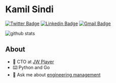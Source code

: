 # Kamil Sindi

[![Twitter Badge](https://img.shields.io/badge/-kamilsindi-1ca0f1?style=flat-square&logo=twitter&logoColor=white&link=https://twitter.com/kamilsindi)](https://twitter.com/kamilsindi)  [![Linkedin Badge](https://img.shields.io/badge/-kamilsindi-blue?style=flat-square&logo=Linkedin&logoColor=white&link=https://www.linkedin.com/in/kamilsindi//)](https://www.linkedin.com/in/kamilsindi/) [![Gmail Badge](https://img.shields.io/badge/-kysindi@gmail.com-c14438?style=flat-square&logo=Gmail&logoColor=white&link=mailto:kysindi@gmail.com)](mailto:kysindi@gmail.com)

![github stats](https://github-readme-stats.vercel.app/api?username=ksindi&show_icons=true)

## About

- :office: CTO at [JW Player](https://www.jwplayer.com/)
- :keyboard: Python and Go
- :speech_balloon: Ask me about [engineering management](https://github.com/ksindi/managers-playbook)
